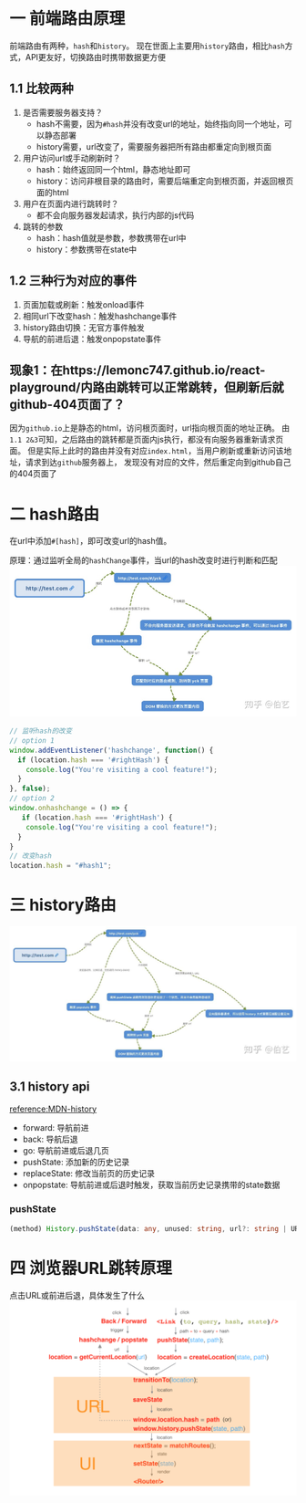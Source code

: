 # 一 前端路由原理
前端路由有两种，`hash`和`history`。
现在世面上主要用`history`路由，相比`hash`方式，API更友好，切换路由时携带数据更方便

## 1.1 比较两种
1. 是否需要服务器支持？
    - hash不需要，因为`#hash`并没有改变url的地址，始终指向同一个地址，可以静态部署
    - history需要，url改变了，需要服务器把所有路由都重定向到根页面
2. 用户访问url或手动刷新时？
    - hash：始终返回同一个html，静态地址即可
    - history：访问非根目录的路由时，需要后端重定向到根页面，并返回根页面的html
3. 用户在页面内进行跳转时？
    - 都不会向服务器发起请求，执行内部的js代码
4. 跳转的参数
    - hash：hash值就是参数，参数携带在url中
    - history：参数携带在state中

## 1.2 三种行为对应的事件
1. 页面加载或刷新：触发onload事件
2. 相同url下改变hash：触发hashchange事件
3. history路由切换：无官方事件触发
4. 导航的前进后退：触发onpopstate事件

## 现象1：在https://lemonc747.github.io/react-playground/内路由跳转可以正常跳转，但刷新后就github-404页面了？
因为`github.io`上是静态的html，访问根页面时，url指向根页面的地址正确。
由`1.1 2&3`可知，之后路由的跳转都是页面内js执行，都没有向服务器重新请求页面。
但是实际上此时的路由并没有对应`index.html`，当用户刷新或重新访问该地址，请求到达`github`服务器上，
发现没有对应的文件，然后重定向到github自己的404页面了

# 二 hash路由
在url中添加`#[hash]`，即可改变url的hash值。

原理：通过监听全局的`hashChange`事件，当url的hash改变时进行判断和匹配
![](./assets/hash_route.jpeg)

```ts
// 监听hash的改变
// option 1
window.addEventListener('hashchange', function() {
  if (location.hash === '#rightHash') {
    console.log("You're visiting a cool feature!");
  }
}, false);
// option 2
window.onhashchange = () => {
   if (location.hash === '#rightHash') {
    console.log("You're visiting a cool feature!");
  }
}
// 改变hash
location.hash = "#hash1";
```

# 三 history路由
![](./assets//history_route.jpeg)

## 3.1 history api
[reference:MDN-history](https://developer.mozilla.org/en-US/docs/Web/API/History)

- forward: 导航前进
- back: 导航后退
- go: 导航前进或后退几页
- pushState: 添加新的历史记录
- replaceState: 修改当前页的历史记录
- onpopstate: 导航前进或后退时触发，获取当前历史记录携带的state数据

### pushState
```ts
(method) History.pushState(data: any, unused: string, url?: string | URL | null | undefined): void
```



# 四 浏览器URL跳转原理

点击URL或前进后退，具体发生了什么
![](./assets/after_url_transition.png)